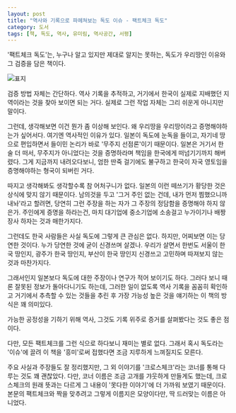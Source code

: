 ```yaml
---
layout: post
title: "역사와 기록으로 파헤쳐보는 독도 이슈 - 팩트체크 독도"
category: 도서
tags: [책, 독도, 역사, 유미림, 역사공간, 서평]
---
```


'팩트체크 독도'는,
누구나 알고 있지만 제대로 알지는 못하는,
독도가 우리땅인 이유와 그 검증을 담은 책이다.

![표지](https://lh3.googleusercontent.com/Hpo2FU1PWLQU3pQghYiAJK8Fkc9Kcfd4e5kepMdRZReKH-5KnDjAicaWZV5DlHbfoYoCUtCsUzc2JA=s480)

검증 방법 자체는 간단하다.
역사 기록을 추적하고,
거기에서 한국이 실제로 지배했던 지역이라는 것을 찾아 보이면 되는 거다.
실제로 그런 작업 자체는 그리 쉬운게 아니지만 말이다.

그런데, 생각해보면 이건 뭔가 좀 이상해 보인다.
왜 우리땅을 우리땅이라고 증명해야하는가 싶어서다.
여기엔 역사적인 이유가 있다.
일본이 독도에 눈독을 들이고,
자기네 땅으로 편입하면서 들이민 논리가 바로 '무주지 선점론'이기 때문이다.
일본은 거기서 한 술 더 떠서,
무주지가 아니었다는 것을 증명하라며 책임을 한국에게 떠넘기기까지 해버렸다.
그게 지금까지 내려오다보니,
엄한 딴죽 걸기에도 불구하고 한국이 자국 영토임을 증명해야하는 형국이 되버린 거다.

따지고 생각해봐도 생각할수록 참 어처구니가 없다.
일본의 이런 떼쓰기가 황당한 것은 상식에 맞지 않기 때문이다.
남의것을 두고 '그거 주인 없는 건데, 내가 먼저 찜했으니까 내놔'라고 할려면,
당연히 그런 주장을 하는 자가 그 주장의 정담함을 증명해야 하지 않은가.
주인에게 증명을 하라는건,
마치 대기업에 중소기업에 소송걸고 누가이기나 배짱장사 하자는 것과 매한가지다.

그런데도 한국 사람들은 사실 독도에 그렇게 큰 관심은 없다.
하지만, 어찌보면 이는 당연한 것이다.
누가 당연한 것에 굳이 신경쓰며 살겠나.
우리가 살면서 한번도 서울이 한국 땅인지,
광주가 한국 땅인지,
부산이 한국 땅인지 신경쓰고 고민하며 따져보지 않는 것과 마찬가지다.

그래서인지 일본보다 독도에 대한 주장이나 연구가 적어 보이기도 하다.
그러다 보니 때론 잘못된 정보가 돌아다니기도 하는데,
그러한 일이 없도록 역사 기록을 꼼꼼히 확인하고
거기에서 추측할 수 있는 것들을 추린 후
가장 가능성 높은 것을 얘기하는 이 책의 방식은 꽤 의미있다.

가능한 공정성을 기하기 위해
역사, 그것도 기록 위주로 증거를 살펴봤다는 것도 좋은 점이다.

다만, 모든 팩트체크를 그런 식으로 하다보니 재미는 별로 없다.
그래서 혹시 독도라는 '이슈'에 끌려 이 책을 '흥미'로써 접했다면
조금 지루하게 느껴질지도 모른다.

주요 사실과 주장들도 잘 정리했지만,
그 외 이야기를 '크로스체크'라는 코너를 통해 다루는 것도 꽤 괜찮았다.
다만, 코너 이름은 조금 고개를 갸웃하게 만들게도 했는데,
크로스체크의 원래 뜻과는 다르게 그 내용이 '못다한 이야기'에 더 가까워 보였기 때문이다.
본문의 팩트체크와 짝을 맞추려고 그렇게 이름지은 모양이다만,
딱 드러맞는 이름은 아니었다.

